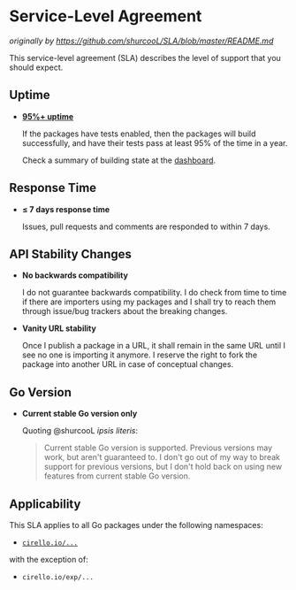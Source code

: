 Service-Level Agreement
=======================

*originally by https://github.com/shurcooL/SLA/blob/master/README.md*

This service-level agreement (SLA) describes the level of support that you should expect.

Uptime
------

-	**[95%+ uptime](https://uptime.is/95)**

	If the packages have tests enabled, then the packages will build successfully, and have their tests pass at least 95% of the time in a year.

	Check a summary of building state at the [dashboard](BUILD-DASHBOARD.md).

Response Time
-------------

-	**≤ 7 days response time**

	Issues, pull requests and comments are responded to within 7 days.

API Stability Changes
---------------------

-	**No backwards compatibility**

	I do not guarantee backwards compatibility. I do check from time to time if there are importers using my packages and I shall try to reach them through issue/bug trackers about the breaking changes.

-	**Vanity URL stability**

	Once I publish a package in a URL, it shall remain in the same URL until I see no one is importing it anymore. I reserve the right to fork the package into another URL in case of conceptual changes.

Go Version
----------

-	**Current stable Go version only**

	Quoting @shurcooL _ipsis literis_:
	> Current stable Go version is supported. Previous versions may work, but aren't guaranteed to. I don't go out of my way to break support for previous versions, but I don't hold back on using new features from current stable Go version.

Applicability
-------------

This SLA applies to all Go packages under the following namespaces:

-	[`cirello.io/...`](https://cirello.io/...)

with the exception of:

-	`cirello.io/exp/...`